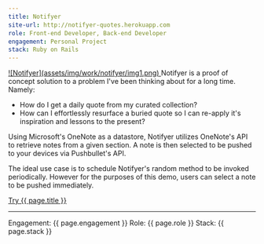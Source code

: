 ```yaml
---
title: Notifyer
site-url: http://notifyer-quotes.herokuapp.com
role: Front-end Developer, Back-end Developer
engagement: Personal Project
stack: Ruby on Rails
---
```



<a href="{{ page.site-url }}" title="Visit {{ page.title }}" target="_blank">
  ![Notifyer](assets/img/work/notifyer/img1.png)
</a> 
Notifyer is a proof of concept solution to a problem I've been thinking about for a long time. Namely:

- How do I get a daily quote from my curated collection?
- How can I effortlessly resurface a buried quote so I can re-apply it's inspiration and lessons to the present?

Using Microsoft's OneNote as a datastore, Notifyer utilizes OneNote's API to retrieve notes from a given section. A note is then selected to be pushed to your devices via Pushbullet's API.

The ideal use case is to schedule Notifyer's random method to be invoked periodically. However for the purposes of this demo, users can select a note to be pushed immediately.  

<a href="{{ page.site-url }}" title="Visit {{ page.title }}" target="_blank">Try {{ page.title }}</a>
<hr/>
Engagement: {{ page.engagement }}  
Role: {{ page.role }}  
Stack: {{ page.stack }}